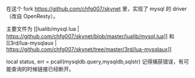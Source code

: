 在这个 fork https://github.com/chfg007/skynet 里，实现了 mysql 的 driver （改自 OpenResty）。

主要文件为 [[lualib/mysql.lua | https://github.com/chfg007/skynet/blob/master/lualib/mysql.lua]]
和 [[3rd/lua-mysqlaux | https://github.com/chfg007/skynet/tree/master/3rd/lua-mysqlaux]]

local status, err = pcall(mysqldb.query,mysqldb,sqlstr) 记得捕获错误，有可能查询的时候链接已经断开。